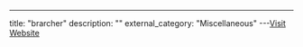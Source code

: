 ---
title: "brarcher"
description: ""
external_category: "Miscellaneous"
---[Visit Website](https://github.com/brarcher)

